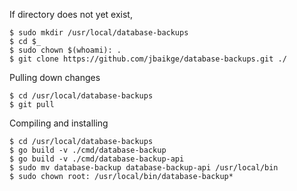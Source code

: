 If directory does not yet exist,

    $ sudo mkdir /usr/local/database-backups
    $ cd $_
    $ sudo chown $(whoami): .
    $ git clone https://github.com/jbaikge/database-backups.git ./

Pulling down changes

    $ cd /usr/local/database-backups
    $ git pull

Compiling and installing

    $ cd /usr/local/database-backups
    $ go build -v ./cmd/database-backup
    $ go build -v ./cmd/database-backup-api
    $ sudo mv database-backup database-backup-api /usr/local/bin
    $ sudo chown root: /usr/local/bin/database-backup*
